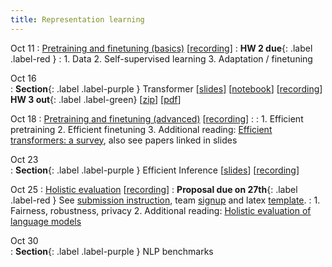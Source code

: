 ```yaml
---
title: Representation learning 
---
```


Oct 11
: [Pretraining and finetuning (basics)](https://nyu-cs2590.github.io/course-material/fall2023/lecture/lec06/main.pdf) [[recording](https://nyu.zoom.us/rec/share/atGYXVQKkvQjxGtCFHcOhgWek32GoaWc5Ucnn-slUBUwgHX90H6yQrje12mIpyKL.2GrTpoeRF12aRJmE)]
  : **HW 2 due**{: .label .label-red }
: 1. Data
  2. Self-supervised learning
  3. Adaptation / finetuning 

Oct 16           
: **Section**{: .label .label-purple } Transformer
  [[slides](https://nyu-cs2590.github.io/course-material/fall2023/section/sec06/sec06.pdf)]
  [[notebook](https://nyu-cs2590.github.io/course-material/fall2023/section/sec06/sec06.ipynb)]
  [[recording](https://nyu.zoom.us/rec/play/PtdsXl0CYwQ-TJYyvl2DsDvi7oNvkrwan-W_5OWPPNtGloXF-6Z8ZLdcGyY33Whg9TXovLHtLMqn1SQU.dqHZZ083AAREzWSq)]
  **HW 3 out**{: .label .label-green} 
  [[zip](https://nyu-cs2590.github.io/fall2023/assignments/hw3.zip)]
  [[pdf](https://nyu-cs2590.github.io/fall2023/assignments/hw3.pdf)]
  


Oct 18 
: [Pretraining and finetuning (advanced)](https://nyu-cs2590.github.io/course-material/fall2023/lecture/lec07/main.pdf) [[recording](https://nyu.zoom.us/rec/share/9NK1lc0oxc0RyqjrhR0Equ8JuFnPbaY-a66-Ll260wS0CdEaEW9AcdjuUnggItFH.AL01FgZ54OGQCUN2)]
  : 
: 1. Efficient pretraining 
  2. Efficient finetuning 
  3. Additional reading: [Efficient transformers: a survey](https://arxiv.org/abs/2009.06732), also see papers linked in slides

Oct 23           
: **Section**{: .label .label-purple } Efficient Inference
  [[slides](https://nyu-cs2590.github.io/course-material/fall2023/section/sec07/sec07.pdf)]
  [[recording](https://nyu.zoom.us/rec/play/5dL-5BHxkz85ogbJ87f57tfhp5Aogh7wVmSFALbPh0vuIUyvo3bXIY_zn4bdC1xJ3c6SNtuan05GuTQS.-zUy4_tIraigH9vQ)]



Oct 25
: [Holistic evaluation](https://nyu-cs2590.github.io/course-material/fall2023/lecture/lec08/main.pdf) [[recording](https://nyu.zoom.us/rec/share/E8wZSHLvAVYDq7MIjZukzbpKRhqcWJoZfNfbpsf6CDByA1a0mzZIyapgS0oqCKkp.rUntPNWhNos_bz8w)]
  : **Proposal due on 27th**{: .label .label-red } See [submission instruction](https://github.com/nyu-cs2590/course-material/blob/gh-pages/fall2023/project/proposal_instruction.md), team [signup](https://forms.gle/CupmzExTrqNetbs8A) and latex [template](https://github.com/nyu-cs2590/course-material/blob/gh-pages/fall2023/project/DS-GA-1011%20proposal%20template.zip).
: 1. Fairness, robustness, privacy
  2. Additional reading: [Holistic evaluation of language models](https://arxiv.org/abs/2211.09110)

Oct 30           
: **Section**{: .label .label-purple } NLP benchmarks 

